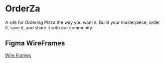 # OrderZa
A site for Ordering Pizza the way you want it. Build your masterpiece, order it, save it, and share it with our community.

## Figma WireFrames
[Wire Frames](https://www.figma.com/file/7ZDcyyAI38PnVadB61Vkpc/OrderZa)

<!-- To Do
  - create new wireframe
  - change name to CreateZa?
  - focus on building pizzas and sharing them
  - create layers of ingredients for pizzas
  - find a program to make these layers
  - figure out scetch pad
-->
